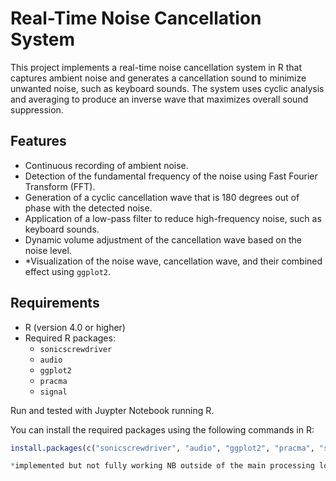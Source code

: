 # Real-Time Noise Cancellation System

This project implements a real-time noise cancellation system in R that captures ambient noise and generates a cancellation sound to minimize unwanted noise, such as keyboard sounds. The system uses cyclic analysis and averaging to produce an inverse wave that maximizes overall sound suppression.

## Features

- Continuous recording of ambient noise.
- Detection of the fundamental frequency of the noise using Fast Fourier Transform (FFT).
- Generation of a cyclic cancellation wave that is 180 degrees out of phase with the detected noise.
- Application of a low-pass filter to reduce high-frequency noise, such as keyboard sounds.
- Dynamic volume adjustment of the cancellation wave based on the noise level.
- *Visualization of the noise wave, cancellation wave, and their combined effect using `ggplot2`.

## Requirements

- R (version 4.0 or higher)
- Required R packages:
  - `sonicscrewdriver`
  - `audio`
  - `ggplot2`
  - `pracma`
  - `signal`

Run and tested with Juypter Notebook running R.


You can install the required packages using the following commands in R:

```R
install.packages(c("sonicscrewdriver", "audio", "ggplot2", "pracma", "signal"))

*implemented but not fully working NB outside of the main processing loop.
